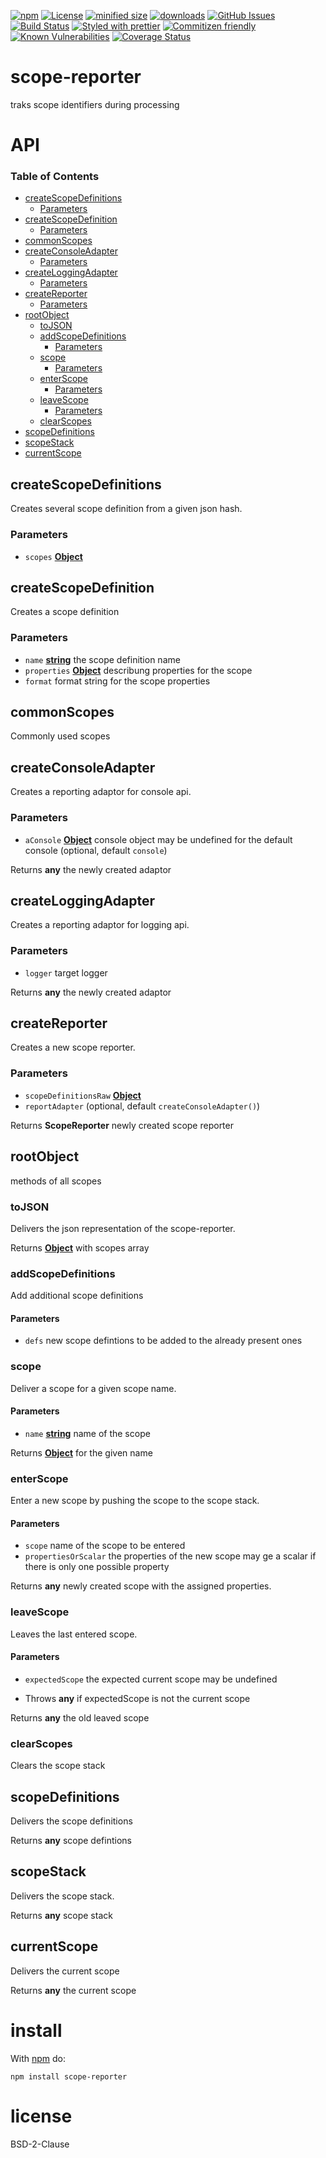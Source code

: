 [![npm](https://img.shields.io/npm/v/scope-reporter.svg)](https://www.npmjs.com/package/scope-reporter)
[![License](https://img.shields.io/badge/License-BSD%203--Clause-blue.svg)](https://opensource.org/licenses/BSD-3-Clause)
[![minified size](https://badgen.net/bundlephobia/min/scope-reporter)](https://bundlephobia.com/result?p=scope-reporter)
[![downloads](http://img.shields.io/npm/dm/scope-reporter.svg?style=flat-square)](https://npmjs.org/package/scope-reporter)
[![GitHub Issues](https://img.shields.io/github/issues/arlac77/scope-reporter.svg?style=flat-square)](https://github.com/arlac77/scope-reporter/issues)
[![Build Status](https://img.shields.io/endpoint.svg?url=https%3A%2F%2Factions-badge.atrox.dev%2Farlac77%2Fscope-reporter%2Fbadge\&style=flat)](https://actions-badge.atrox.dev/arlac77/scope-reporter/goto)
[![Styled with prettier](https://img.shields.io/badge/styled_with-prettier-ff69b4.svg)](https://github.com/prettier/prettier)
[![Commitizen friendly](https://img.shields.io/badge/commitizen-friendly-brightgreen.svg)](http://commitizen.github.io/cz-cli/)
[![Known Vulnerabilities](https://snyk.io/test/github/arlac77/scope-reporter/badge.svg)](https://snyk.io/test/github/arlac77/scope-reporter)
[![Coverage Status](https://coveralls.io/repos/arlac77/scope-reporter/badge.svg)](https://coveralls.io/github/arlac77/scope-reporter)

# scope-reporter

traks scope identifiers during processing

# API

<!-- Generated by documentation.js. Update this documentation by updating the source code. -->

### Table of Contents

*   [createScopeDefinitions](#createscopedefinitions)
    *   [Parameters](#parameters)
*   [createScopeDefinition](#createscopedefinition)
    *   [Parameters](#parameters-1)
*   [commonScopes](#commonscopes)
*   [createConsoleAdapter](#createconsoleadapter)
    *   [Parameters](#parameters-2)
*   [createLoggingAdapter](#createloggingadapter)
    *   [Parameters](#parameters-3)
*   [createReporter](#createreporter)
    *   [Parameters](#parameters-4)
*   [rootObject](#rootobject)
    *   [toJSON](#tojson)
    *   [addScopeDefinitions](#addscopedefinitions)
        *   [Parameters](#parameters-5)
    *   [scope](#scope)
        *   [Parameters](#parameters-6)
    *   [enterScope](#enterscope)
        *   [Parameters](#parameters-7)
    *   [leaveScope](#leavescope)
        *   [Parameters](#parameters-8)
    *   [clearScopes](#clearscopes)
*   [scopeDefinitions](#scopedefinitions)
*   [scopeStack](#scopestack)
*   [currentScope](#currentscope)

## createScopeDefinitions

Creates several scope definition from a given json hash.

### Parameters

*   `scopes` **[Object](https://developer.mozilla.org/docs/Web/JavaScript/Reference/Global_Objects/Object)** 

## createScopeDefinition

Creates a scope definition

### Parameters

*   `name` **[string](https://developer.mozilla.org/docs/Web/JavaScript/Reference/Global_Objects/String)** the scope definition name
*   `properties` **[Object](https://developer.mozilla.org/docs/Web/JavaScript/Reference/Global_Objects/Object)** describung properties for the scope
*   `format`  format string for the scope properties

## commonScopes

Commonly used scopes

## createConsoleAdapter

Creates a reporting adaptor for console api.

### Parameters

*   `aConsole` **[Object](https://developer.mozilla.org/docs/Web/JavaScript/Reference/Global_Objects/Object)** console object may be undefined for the default console (optional, default `console`)

Returns **any** the newly created adaptor

## createLoggingAdapter

Creates a reporting adaptor for logging api.

### Parameters

*   `logger`  target logger

Returns **any** the newly created adaptor

## createReporter

Creates a new scope reporter.

### Parameters

*   `scopeDefinitionsRaw` **[Object](https://developer.mozilla.org/docs/Web/JavaScript/Reference/Global_Objects/Object)** 
*   `reportAdapter`   (optional, default `createConsoleAdapter()`)

Returns **ScopeReporter** newly created scope reporter

## rootObject

methods of all scopes

### toJSON

Delivers the json representation of the scope-reporter.

Returns **[Object](https://developer.mozilla.org/docs/Web/JavaScript/Reference/Global_Objects/Object)** with scopes array

### addScopeDefinitions

Add additional scope definitions

#### Parameters

*   `defs`  new scope defintions to be added to the already present ones

### scope

Deliver a scope for a given scope name.

#### Parameters

*   `name` **[string](https://developer.mozilla.org/docs/Web/JavaScript/Reference/Global_Objects/String)** name of the scope

Returns **[Object](https://developer.mozilla.org/docs/Web/JavaScript/Reference/Global_Objects/Object)** for the given name

### enterScope

Enter a new scope by pushing the scope to the scope stack.

#### Parameters

*   `scope`  name of the scope to be entered
*   `propertiesOrScalar`  the properties of the new scope may ge a scalar if there is only one possible property

Returns **any** newly created scope with the assigned properties.

### leaveScope

Leaves the last entered scope.

#### Parameters

*   `expectedScope`  the expected current scope may be undefined

<!---->

*   Throws **any** if expectedScope is not the current scope

Returns **any** the old leaved scope

### clearScopes

Clears the scope stack

## scopeDefinitions

Delivers the scope definitions

Returns **any** scope defintions

## scopeStack

Delivers the scope stack.

Returns **any** scope stack

## currentScope

Delivers the current scope

Returns **any** the current scope

# install

With [npm](http://npmjs.org) do:

    npm install scope-reporter

# license

BSD-2-Clause
